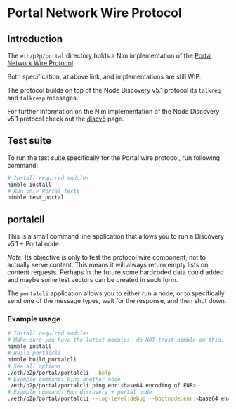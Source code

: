 # Portal Network Wire Protocol
## Introduction
The `eth/p2p/portal` directory holds a Nim implementation of the
[Portal Network Wire Protocol](https://github.com/ethereum/stateless-ethereum-specs/blob/master/state-network.md#wire-protocol).

Both specification, at above link, and implementations are still WIP.

The protocol builds on top of the Node Discovery v5.1 protocol its `talkreq` and
`talkresp` messages.

For further information on the Nim implementation of the Node Discovery v5.1
protocol check out the [discv5](../../../doc/discv5.md) page.

## Test suite
To run the test suite specifically for the Portal wire protocol, run following
command:
```sh
# Install required modules
nimble install
# Run only Portal tests
nimble test_portal
```

## portalcli
This is a small command line application that allows you to run a
Discovery v5.1 + Portal node.

*Note:* Its objective is only to test the protocol wire component, not to actually
serve content. This means it will always return empty lists on content requests.
Perhaps in the future some hardcoded data could added and maybe some test vectors
can be created in such form.

The `portalcli` application allows you to either run a node, or to specifically
send one of the message types, wait for the response, and then shut down.

### Example usage
```sh
# Install required modules
# Make sure you have the latest modules, do NOT trust nimble on this.
nimble install
# Build portalcli
nimble build_portalcli
# See all options
./eth/p2p/portal/portalcli --help
# Example command: Ping another node
./eth/p2p/portal/portalcli ping enr:<base64 encoding of ENR>
# Example command: Run discovery + portal node
./eth/p2p/portal/portalcli --log-level:debug --bootnode:enr:<base64 encoding of ENR>

